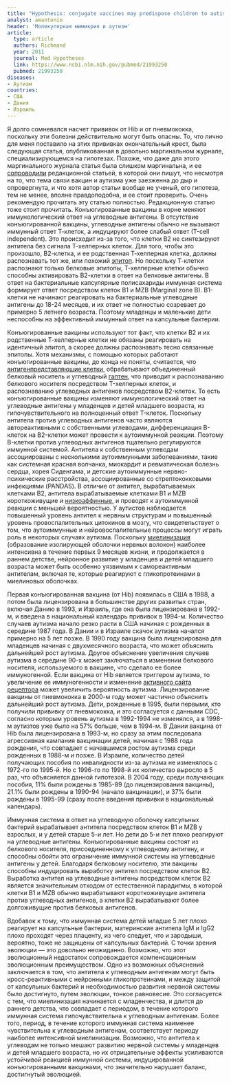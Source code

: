 ```yaml
---
title: "Hypothesis: conjugate vaccines may predispose children to autism spectrum disorders"
analyst: amantonio
header: 'Молекулярная мимикрия и аутизм'
article:
  type: article
  authors: Richmand
  year: 2011
  journal: Med Hypotheses
  link: https://www.ncbi.nlm.nih.gov/pubmed/21993250
  pubmed: 21993250
diseases:
- Аутизм
countries:
- США
- Дания
- Израиль
---
```


Я долго сомневался насчет прививок от Hib и от пневмококка, поскольку эти болезни действительно могут быть опасны. То, что лично для меня поставило на этих прививках окончательный крест, была следующая статья, опубликованная в довольно маргинальном журнале, специализирующемся на гипотезах. Похоже, что даже для этого маргинального журнала статья была слишком маргинальна, и ее [сопроводили](https://www.ncbi.nlm.nih.gov/pubmed/21907498) редакционной статьей, в которой они пишут, что несмотря на то, что тема связи вакцин и аутизма уже заезженна до дыр и опровергнута, и что хотя автор статьи вообще не ученый, его гипотеза, тем не менее, вполне правдоподобна, и ее стоит проверить.
Очень рекомендую прочитать эту статью полностью. Редакционную статью тоже стоит прочитать.
Конъюгированные вакцины в корне меняют иммунологический ответ на углеводные антигены. В отсутствие конъюгированной вакцины, углеводные антигены обычно не вызывают иммунный ответ Т-клеток, а индуцируют более слабый ответ (Т-cell independent). Это происходит из-за того, что клетки В2 не синтезируют антитела без сигнала Т-хелперных клеток. Для того, чтобы это произошло, В2-клетка, и ее родственная Т-хелперная клетка, должны распознавать тот же, или похожий [эпитоп](https://ru.wikipedia.org/wiki/Эпитоп). Но поскольку Т-клетки распознают только белковые эпитопы, Т-хелперные клетки обычно способны активировать В2-клетки в ответ на белковые антигены.
В ответ на бактериальные капсулярные полисахариды иммунная система формирует ответ посредством клеток В1 и MZB (Marginal zone B). B1-клетки не начинают реагировать на бактериальные углеводные антигены до 18-24 месяцев, и их ответ не полностью созревает до примерно 5 летнего возраста. Поэтому младенцы и маленькие дети неспособны на эффективный иммунный ответ на капсульные бактерии.

Конъюгированные вакцины используют тот факт, что клетки B2 и их родственные Т-хелперные клетки не обязаны реагировать на идентичный эпитоп, а скорее должны распознавать тесно связанные эпитопы. Хотя механизмы, с помощью которых работают конъюгированные вакцины, до конца не поняты, считается, что [антигенпредставляющие клетки](https://ru.wikipedia.org/wiki/Антигенпредставляющие_клетки), обрабатывают объединенный белковый носитель и углеводный [гаптен](https://ru.wikipedia.org/wiki/Гаптены), что приводит к распознаванию белкового носителя посредством T-хелперных клеток, и распознаванию углеводных антигенов посредством B2-клеток. То есть конъюгированные вакцины изменяют иммунологический ответ на углеводные антигены у младенцев и детей младшего возраста, из гипочувствительного на полноценный ответ T-клеток.
Поскольку антитела против углеводных антигенов часто являются автореактивными с собственными углеводами, дифференциация B-клеток на B2-клетки может провести к аутоиммунной реакции. Поэтому В-клетки против углеводных антигенов тщательно регулируются иммунной системой.
Антитела к собственным углеводам ассоциированы с несколькими аутоиммунными заболеваниями, такие как системная красная волчанка, миокардит и ревматическая болезнь сердца, хорея Сиденгама, и детские аутоиммунные нервно-психические расстройства, ассоциированные со стрептококковыми инфекциями (PANDAS).
В отличие от антител, вырабатываемых клетками B2, антитела вырабатываемые клетками B1 и MZB короткоживущие и [низкоаффинные](https://ru.wikipedia.org/wiki/Лиганд_(биохимия)), и проводят к аутоиммунной реакции с меньшей вероятностью.
У аутистов наблюдается повышенный уровень антител к нервным структурам и повышенный уровень провоспалительных цитокинов в мозгу, что свидетельствует о том, что аутоиммунные и нейровоспалительные процессы могут играть роль в некоторых случаях аутизма.
Поскольку [миелинизация](https://ru.wikipedia.org/wiki/Миелин) (образование изолирующей оболочки нервных волокон) наиболее интенсивна в течение первых 9 месяцев жизни, и продолжается в раннем детстве, нейронное развитие у младенцев и детей младшего возраста может быть особенно уязвимым к самореактивным антителам, включая те, которые реагируют с гликопротеинами в миелиновых оболочках.

Первая конъюгированная вакцина (от Hib) появилась в США в 1988, а потом была лицензирована в большинстве других развитых стран, включая Данию в 1993, и Израиль, где она была лицензирована в 1992-м, и введена в национальный календарь прививок в 1994-м.
Количество случаев аутизма начало резко расти в США начиная с рожденных в середине 1987 года. В Дании и в Израиле скачок аутизма начался примерно на 5 лет позже.
В 1990 году вакцина была лицензирована для младенцев начиная с двухмесячного возраста, что может объяснить дальнейшей рост аутизма. Другое объяснение увеличения случаев аутизма в середине 90-х может заключаться в изменении белкового носителя, используемого в вакцине, что сделало ее более иммуногенной. Если вакцина от Hib является триггером аутизма, то увеличение ее иммуногенности и изменение [активного сайта рецептора](https://ru.wikipedia.org/wiki/Участок_связывания_лиганда_с_рецептором) может увеличить вероятность аутизма.
Лицензирование вакцины от пневмококка в 2000-м году может частично объяснить дальнейший рост аутизма. Дети, рожденные в 1995, были первыми, кто получили прививку от пневмококка, и это согласуется с данными CDC, согласно которым уровень аутизма в 1992-1994 не изменялся, а в 1998-м аутизтов уже было на 57% больше, чем в 1994-м.
В Дании вакцина от Hib была лицензирована в 1993-м, но сразу за этим последовала агрессивная кампания вакцинации детей, начиная с 1988 года рождения, что совпадает с начавшимся ростом аутизма среди рожденных в 1988-м и позже.
В Израиле, количество детей получающих пособия по инвалидности из-за аутизма не изменялось с 1972-го по 1995-й. Но с 1996-го по 1998-й их количество выросло в 5 раз, что объясняется данной гипотезой. В 2004 году, среди получающих пособия, 11% были рождены в 1985-89 (до лицензирования вакцины), 21.1% были рождены в 1990-94 (начало вакцинации), и 37% были рождены в 1995-99 (сразу после введения прививки в национальный календарь).

Иммунная система в ответ на углеводную оболочку капсульных бактерий вырабатывает антитела посредством клеток B1 и MZB у взрослых, и у детей старше 5-и лет. Но дети до 5-и лет плохо реагируют на углеводные антигены. Конъюгированные вакцины состоят из белкового носителя, присоединенному к углеводному антигену, и способны обойти это ограничение иммунной системы на углеводные антигены у детей. Благодаря белковому носителю, эти вакцины способны индуцировать выработку антител посредством клеток В2.
Выработка антител на углеводные антигены посредством клеток B2 является значительным отходом от естественной парадигмы, в которой клетки B1 и MZB обычно вырабатывают короткоживущие антитела против углеводных антигенов, а клетки B2 вырабатывают более долгоживущие против белковых антигенов.

Вдобавок к тому, что иммунная система детей младше 5 лет плохо реагирует на капсульные бактерии, материнские антитела IgM и IgG2 плохо проходят через плаценту, из чего следует, что и зародыши, вероятно, тоже не защищены от капсульных бактерий. С точки зрения эволюции — это довольно неожиданно. Возможно, что этот эволюционный недостаток сопровождается компенсационным эволюционным преимуществом. Одно из возможных объяснений заключается в том, что антитела к углеводным антигенам могут быть кросс-реактивными с нейронными гликопротеинами, и между защитой от капсульных бактерий и необходимостью развития нервной системы было достигнуто, путем эволюции, тонкое равновесие. Это согласуется с тем, что миелинизация начинается с младенчества, и длится до раннего детства, что совпадает с периодом, в течение которого иммунная система гипочувствительна к углеводным антигенам. Более того, период, в течение которого иммунная система наименее чувствительна к углеводным антигенам, соответствует периоду наиболее интенсивной миелинизации.
Возможно, что антитела к углеводам не только мешают развитию нервной системы у младенцев и детей младшего возраста, но их отрицательные эффекты усиливаются устойчивой реакцией иммунной системы, индуцированной конъюгированными вакцинами, что значительно нарушает баланс, достигнутый эволюцией.

